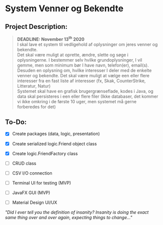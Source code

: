 # System Venner og Bekendte

## Project Description:

> **DEADLINE: November 13<sup>th</sup>  2020**<br>I skal lave et system til vedligehold af oplysninger om jeres venner og bekendte.<br>Det skal være muligt at oprette, ændre, slette og søge i oplysningerne. I bestemmer selv hvilke grundoplysninger, I vil gemme, men som minimum bør I have navn, telefon(er), email(s). Desuden en oplysning om, hvilke interesser I deler med de enkelte venner og bekendte. Det skal være muligt at vælge een eller flere interesser fra en fast liste af interesser (fx, Skak, CounterStrike, Litteratur, Natur)<br>Systemet skal have en grafisk brugergrænseflade, kodes i Java, og data skal persisteres i een eller flere filer (Ikke databaser, det kommer vi ikke omkring i de første 10 uger, men systemet må gerne forberedes for det)

## To-Do:

- [x] Create packages (data, logic, presentation)
- [x] Create serialized logic.Friend object class
- [x] Create logic.FriendFactory class
- [ ] CRUD class
- [ ] CSV I/O connection
- [ ] Terminal UI for testing (MVP)
- [ ] JavaFX GUI (MVP)
- [ ] Material Design UI/UX


_"Did I ever tell you the definition of insanity? Insanity is doing the exact same thing over and over again, expecting things to change..."_
